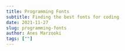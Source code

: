 ```yaml
---
title: Programming Fonts
subtitle: Finding the best fonts for coding
date: 2021-11-27
slug: programming-fonts
author: Anes Marzooki
tags: [""]
---
```


